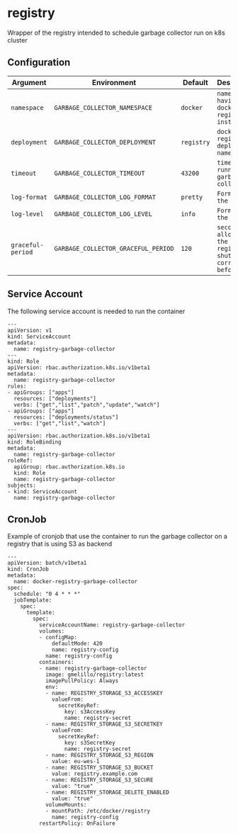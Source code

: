 # registry

Wrapper of the registry intended to schedule garbage collector run on k8s cluster

## Configuration

| Argument | Environment | Default | Description |
|---|---|---|---|
| `namespace` | `GARBAGE_COLLECTOR_NAMESPACE` | `docker`| `namespace having docker registry installed` |
| `deployment` | `GARBAGE_COLLECTOR_DEPLOYMENT` | `registry` | `docker registry deployment name` |
| `timeout` | `GARBAGE_COLLECTOR_TIMEOUT` | `43200` | `timeout for running the garbage collector` |
| `log-format` | `GARBAGE_COLLECTOR_LOG_FORMAT` | `pretty` | `Format of the logs` |
| `log-level` | `GARBAGE_COLLECTOR_LOG_LEVEL` | `info` | `Format of the logs` |
| `graceful-period`  | `GARBAGE_COLLECTOR_GRACEFUL_PERIOD` | `120` | `second allowed for the registry to shutdown correctly before kill` |

## Service Account

The following service account is needed to run the container

```kubernetes
---
apiVersion: v1
kind: ServiceAccount
metadata:
  name: registry-garbage-collector
---
kind: Role
apiVersion: rbac.authorization.k8s.io/v1beta1
metadata:
  name: registry-garbage-collector
rules:
- apiGroups: ["apps"]
  resources: ["deployments"]
  verbs: ["get","list","patch","update","watch"]
- apiGroups: ["apps"]
  resources: ["deployments/status"]
  verbs: ["get","list","watch"]
---
apiVersion: rbac.authorization.k8s.io/v1beta1
kind: RoleBinding
metadata:
  name: registry-garbage-collector
roleRef:
  apiGroup: rbac.authorization.k8s.io
  kind: Role
  name: registry-garbage-collector
subjects:
- kind: ServiceAccount
  name: registry-garbage-collector
```

## CronJob

Example of cronjob that use the container to run the garbage collector on a registry that is using S3 as backend

```kubernetes
---
apiVersion: batch/v1beta1
kind: CronJob
metadata:
  name: docker-registry-garbage-collector
spec:
  schedule: "0 4 * * *"
  jobTemplate:
    spec:
      template:
        spec:
          serviceAccountName: registry-garbage-collector
          volumes:
          - configMap:
              defaultMode: 420
              name: registry-config
            name: registry-config
          containers:
          - name: registry-garbage-collector
            image: gmelillo/registry:latest
            imagePullPolicy: Always
            env:
            - name: REGISTRY_STORAGE_S3_ACCESSKEY
              valueFrom:
                secretKeyRef:
                  key: s3AccessKey
                  name: registry-secret
            - name: REGISTRY_STORAGE_S3_SECRETKEY
              valueFrom:
                secretKeyRef:
                  key: s3SecretKey
                  name: registry-secret
            - name: REGISTRY_STORAGE_S3_REGION
              value: eu-wes-1
            - name: REGISTRY_STORAGE_S3_BUCKET
              value: registry.example.com
            - name: REGISTRY_STORAGE_S3_SECURE
              value: "true"
            - name: REGISTRY_STORAGE_DELETE_ENABLED
              value: "true"
            volumeMounts:
            - mountPath: /etc/docker/registry
              name: registry-config
          restartPolicy: OnFailure
```
